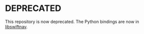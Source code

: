DEPRECATED
==========

This repository is now deprecated. The Python bindings are now in
[libswiftnav](https://github.com/swift-nav/libswiftnav/tree/master/python).

